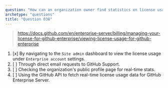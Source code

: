 ```yaml
---
question: "How can an organization owner find statistics on license usage for their GitHub Enterprise Server?"
archetype: "questions"
title: "Question 038"
---
```


> https://docs.github.com/en/enterprise-server/billing/managing-your-license-for-github-enterprise/viewing-license-usage-for-github-enterprise
1. [x] By navigating to the `Site admin` dashboard to view the license usage under `Enterprise account` settings.
1. [ ] Through direct email requests to GitHub Support.
1. [ ] Checking the organization's public profile page for real-time stats.
1. [ ] Using the GitHub API to fetch real-time license usage data for GitHub Enterprise Server.
